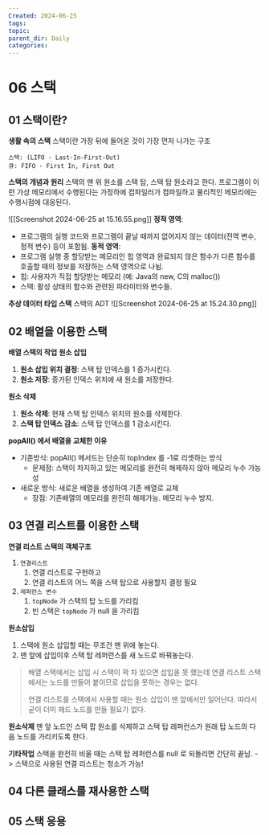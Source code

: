 ```yaml
---
Created: 2024-06-25
tags: 
topic: 
parent_dir: Daily
categories:
---
```

# 06 스택
## 01 스택이란?
**생활 속의 스택**
스택이란 가장 뒤에 들어온 것이 가장 먼저 나가는 구조
```
스택: (LIFO - Last-In-First-Out)
큐: FIFO - First In, First Out
```

**스택의 개념과 원리**
스택의 맨 위 원소를 스택 탑, 스택 탑 원소라고 한다. 
프로그램이 이런 가상 메모리에서 수행된다는 가정하에 컴파일러가 컴파일하고 물리적인 메모리에는 수행시점에 대응된다. 

![[Screenshot 2024-06-25 at 15.16.55.png]]
**정적 영역**:
- 프로그램의 실행 코드와 프로그램이 끝날 때까지 없어지지 않는 데이터(전역 변수, 정적 변수) 등이 포함됨.
**동적 영역**:
- 프로그램 실행 중 할당받는 메모리인 힙 영역과 완료되지 않은 함수가 다른 함수를 호출할 때의 정보를 저장하는 스택 영역으로 나뉨.
- 힙: 사용자가 직접 할당받는 메모리 (예: Java의 new, C의 malloc())
- 스택: 활성 상태의 함수와 관련된 파라미터와 변수들.

**추상 데이터 타입 스택**
스택의 ADT
![[Screenshot 2024-06-25 at 15.24.30.png]]

## 02 배열을 이용한 스택
**배열 스택의 작업**
**원소 삽입**
1. **원소 삽입 위치 결정**: 스택 탑 인덱스를 1 증가시킨다.
2. **원소 저장**: 증가된 인덱스 위치에 새 원소를 저장한다.

**원소 삭제**
1. **원소 삭제**: 현재 스택 탑 인덱스 위치의 원소를 삭제한다.
2. **스택 탑 인덱스 감소**: 스택 탑 인덱스를 1 감소시킨다.

**popAll() 에서 배열을 교체한 이유**
- 기존방식: popAll() 메서드는 단순히 topIndex 를 -1로 리셋하는 방식
	- 문제점: 스택이 차지하고 있는 메모리를 완전히 해제하지 않아 메모리 누수 가능성
- 새로운 방식: 새로운 배열을 생성하여 기존 배열로 교체
	- 장점: 기존배열의 메모리를 완전히 해제가능. 메모리 누수 방지.
## 03 연결 리스트를 이용한 스택
**연결 리스트 스택의 객체구조**
1) `연결리스트`
	1) 연결 리스트로 구현하고
	2) 연결 리스트의 어느 쪽을 스택 탑으로 사용할지 결정 필요
2) `레퍼런스 변수`
	1) `topNode` 가 스택의 탑 노드를 가리킴
	2) 빈 스택은 `topNode` 가 null 을 가리킴

**원소삽입**
1) 스택에 원소 삽입할 때는 무조건 맨 위에 놓는다.
2) 맨 앞에 삽입이후 스택 탑 레퍼런스를 새 노드로 바꿔놓는다. 

> 배열 스택에서는 삽입 시 스택이 꽉 차 있으면 삽입을 못 했는데 
> 연결 리스트 스택에서는 노드를 만들어 붙이므로 삽입을 못하는 경우는 없다. 
>
>연결 리스트를 스택에서 사용할 때는 원소 삽입이 맨 앞에서만 일어난다.
>따라서 굳이 더미 헤드 노드를 만들 필요가 없다.

**원소삭제**
맨 앞 노드인 스택 팝 원소를 삭제하고 스택 탑 레퍼런스가 원래 탑 노드의 다음 노드를 가리키도록 한다.

**기타작업**
스택을 완전히 비울 때는 스택 탑 레퍼런스를 null 로 되돌리면 간단히 끝남.
-> 스택으로 사용된 연결 리스트는 청소가 가능!
## 04 다른 클래스를 재사용한 스택
## 05 스택 응용
